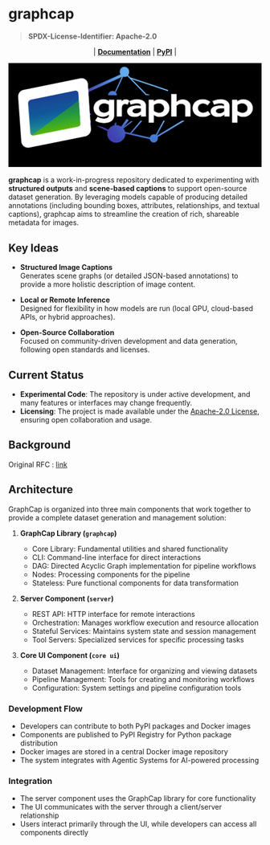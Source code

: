 # graphcap
> **SPDX-License-Identifier: Apache-2.0**

<p align="center">
| <a href="https://fearnworks.github.io/GraphCap/"><b>Documentation</b></a> | <a href="https://pypi.org/project/graphcap/"><b>PyPI</b></a> |
</p>

![Image](./doc/static/logo.png)

**graphcap** is a work-in-progress repository dedicated to experimenting with **structured outputs** and **scene-based captions** to support open-source dataset generation. By leveraging models capable of producing detailed annotations (including bounding boxes, attributes, relationships, and textual captions), graphcap aims to streamline the creation of rich, shareable metadata for images.

## Key Ideas

- **Structured Image Captions**  
  Generates scene graphs (or detailed JSON-based annotations) to provide a more holistic description of image content.

- **Local or Remote Inference**  
  Designed for flexibility in how models are run (local GPU, cloud-based APIs, or hybrid approaches).

- **Open-Source Collaboration**  
  Focused on community-driven development and data generation, following open standards and licenses.

## Current Status

- **Experimental Code**: The repository is under active development, and many features or interfaces may change frequently.
- **Licensing**: The project is made available under the [Apache-2.0 License](https://www.apache.org/licenses/LICENSE-2.0), ensuring open collaboration and usage.

## Background

Original RFC : [link](https://github.com/Open-Model-Initiative/OMI-Data-Pipeline/issues/134)

## Architecture

GraphCap is organized into three main components that work together to provide a complete dataset generation and management solution:

1. **GraphCap Library (`graphcap`)**
   - Core Library: Fundamental utilities and shared functionality
   - CLI: Command-line interface for direct interactions
   - DAG: Directed Acyclic Graph implementation for pipeline workflows
   - Nodes: Processing components for the pipeline
   - Stateless: Pure functional components for data transformation

2. **Server Component (`server`)**
   - REST API: HTTP interface for remote interactions
   - Orchestration: Manages workflow execution and resource allocation
   - Stateful Services: Maintains system state and session management
   - Tool Servers: Specialized services for specific processing tasks

3. **Core UI Component (`core ui`)**
   - Dataset Management: Interface for organizing and viewing datasets
   - Pipeline Management: Tools for creating and monitoring workflows
   - Configuration: System settings and pipeline configuration tools

### Development Flow

- Developers can contribute to both PyPI packages and Docker images
- Components are published to PyPI Registry for Python package distribution
- Docker images are stored in a central Docker image repository
- The system integrates with Agentic Systems for AI-powered processing

### Integration

- The server component uses the GraphCap library for core functionality
- The UI communicates with the server through a client/server relationship
- Users interact primarily through the UI, while developers can access all components directly
